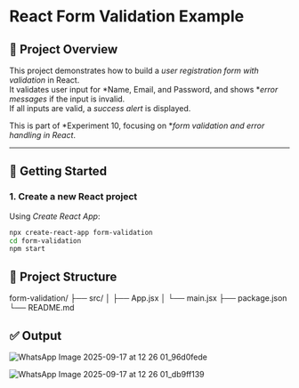 # React Form Validation Example

## 📖 Project Overview

This project demonstrates how to build a *user registration form with validation* in React.  
It validates user input for *Name, Email, and Password, and shows **error messages* if the input is invalid.  
If all inputs are valid, a *success alert* is displayed.  

This is part of *Experiment 10, focusing on **form validation and error handling in React*.  

---

## 🚀 Getting Started

### 1. Create a new React project

Using *Create React App*:

```bash
npx create-react-app form-validation
cd form-validation
npm start
```
## 📂 Project Structure

form-validation/
 ├── src/
 │   ├── App.jsx
 │   └── main.jsx
 ├── package.json
 └── README.md

## ✅ Output
![WhatsApp Image 2025-09-17 at 12 26 01_96d0fede](https://github.com/user-attachments/assets/edaf65be-d33e-401c-b82e-f5e4af35f252)

![WhatsApp Image 2025-09-17 at 12 26 01_db9ff139](https://github.com/user-attachments/assets/1c41fcbf-adbd-48b4-a9db-253dddacecda)
